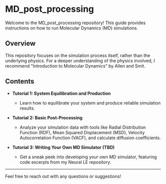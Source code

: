 # MD_post_processing

Welcome to the MD_post_processing repository! This guide provides instructions on how to run Molecular Dynamics (MD) simulations.

## Overview
This repository focuses on the simulation process itself, rather than the underlying physics. For a deeper understanding of the physics involved, I recommend "Introduction to Molecular Dynamics" by Allen and Smit.

## Contents

- **Tutorial 1: System Equilibration and Production**
  - Learn how to equilibrate your system and produce reliable simulation results.
  
- **Tutorial 2: Basic Post-Processing**
  - Analyze your simulation data with tools like Radial Distribution Function (RDF), Mean Squared Displacement (MSD), Velocity Autocorrelation Function (VACF), and calculate diffusion coefficients.
  
- **Tutorial 3: Writing Your Own MD Simulator (TBD)**
  - Get a sneak peek into developing your own MD simulator, featuring code excerpts from my Neural LE repository.

---

Feel free to reach out with any questions or suggestions!
